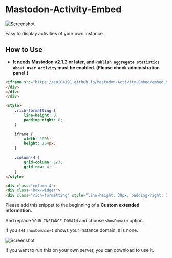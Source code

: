 Mastodon-Activity-Embed
===

![Screenshot](https://i.imgur.com/cVO0SRy.png)

Easy to display activities of your own instance.

## How to Use
- **It needs Mastodon v2.1.2 or later, and `Publish aggregate statistics about user activity` must be enabled. (Please check administration panel.)**

```html
<iframe src="https://eai04191.github.io/Mastodon-Activity-Embed/embed.html?domain=YOUR-INSTANCE-DOMAIN&showDomain=1" frameborder="0" scrolling="no"></iframe>
</div>
</div>
</div>

<style>
    .rich-formatting {
        line-height: 0;
        padding-right: 0;
    }

    iframe {
        width: 100%;
        height: 164px;
    }

    .column-4 {
        grid-column: 1/3;
        grid-row: 4;
    }
</style>

<div class="column-4">
<div class="box-widget">
<div class="rich-formatting" style="line-height: 30px; padding-right: 10px;">
```
Please add this snippet to the beginning of a __Custom extended information__.

And replace `YOUR-INSTANCE-DOMAIN` and choose `showDomain` option.

If you set `showDomain=1` shows your instance domain. `0` is none.

![Screenshot](https://i.imgur.com/eUoRU4J.png)

If you want to run this on your own server, you can download to use it.
